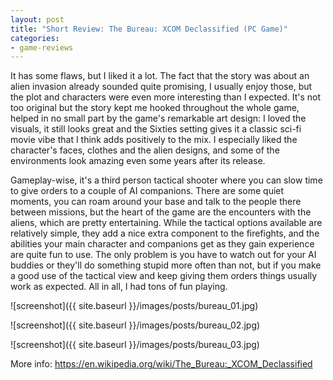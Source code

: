 ```yaml
---
layout: post
title: "Short Review: The Bureau: XCOM Declassified (PC Game)"
categories:
- game-reviews
---
```


<p>
It has some flaws, but I liked it a lot. The fact that the story was about an alien invasion already sounded quite promising, I usually enjoy those, but the plot and characters were even more interesting than I expected. It's not too original but the story kept me hooked throughout the whole game, helped in no small part by the game's remarkable art design: I loved the visuals, it still looks great and the Sixties setting gives it a classic sci-fi movie vibe that I think adds positively to the mix. I especially liked the character's faces, clothes and the alien designs, and some of the environments look amazing even some years after its release.
</p>

<p>
Gameplay-wise, it's a third person tactical shooter where you can slow time to give orders to a couple of AI companions. There are some quiet moments, you can roam around your base and talk to the people there between missions, but the heart of the game are the encounters with the aliens, which are pretty entertaining. While the tactical options available are relatively simple, they add a nice extra component to the firefights, and the abilities your main character and companions get as they gain experience are quite fun to use. The only problem is you have to watch out for your AI buddies or they'll do something stupid more often than not, but if you make a good use of the tactical view and keep giving them orders things usually work as expected. All in all, I had tons of fun playing.
</p>


![screenshot]({{ site.baseurl }}/images/posts/bureau_01.jpg)

![screenshot]({{ site.baseurl }}/images/posts/bureau_02.jpg)

![screenshot]({{ site.baseurl }}/images/posts/bureau_03.jpg)


<p>More info: <a href="https://en.wikipedia.org/wiki/The_Bureau:_XCOM_Declassified">https://en.wikipedia.org/wiki/The_Bureau:_XCOM_Declassified</a><p>
